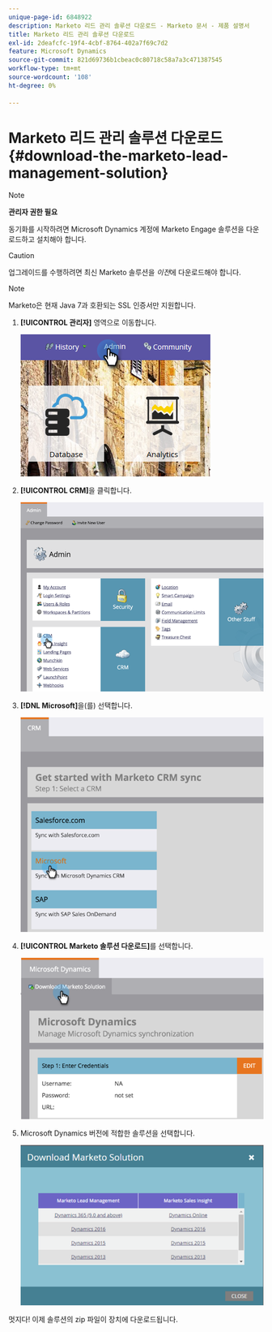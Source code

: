 ```yaml
---
unique-page-id: 6848922
description: Marketo 리드 관리 솔루션 다운로드 - Marketo 문서 - 제품 설명서
title: Marketo 리드 관리 솔루션 다운로드
exl-id: 2deafcfc-19f4-4cbf-8764-402a7f69c7d2
feature: Microsoft Dynamics
source-git-commit: 821d69736b1cbeac0c80718c58a7a3c471387545
workflow-type: tm+mt
source-wordcount: '108'
ht-degree: 0%

---
```


# Marketo 리드 관리 솔루션 다운로드 {#download-the-marketo-lead-management-solution}

>[!NOTE]
>
>**관리자 권한 필요**

동기화를 시작하려면 Microsoft Dynamics 계정에 Marketo Engage 솔루션을 다운로드하고 설치해야 합니다.

>[!CAUTION]
>
>업그레이드를 수행하려면 최신 Marketo 솔루션을 _이전_&#x200B;에 다운로드해야 합니다.

>[!NOTE]
>
>Marketo은 현재 Java 7과 호환되는 SSL 인증서만 지원합니다.

1. **[!UICONTROL 관리자]** 영역으로 이동합니다.

   ![](assets/download-the-marketo-lead-management-solution-1.png)

1. **[!UICONTROL CRM]**&#x200B;을 클릭합니다.

   ![](assets/download-the-marketo-lead-management-solution-2.png)

1. **[!DNL Microsoft]**&#x200B;을(를) 선택합니다.

   ![](assets/download-the-marketo-lead-management-solution-3.png)

1. **[!UICONTROL Marketo 솔루션 다운로드]**&#x200B;를 선택합니다.

   ![](assets/download-the-marketo-lead-management-solution-4.png)

1. Microsoft Dynamics 버전에 적합한 솔루션을 선택합니다.

   ![](assets/download-the-marketo-lead-management-solution-5.png)

멋지다! 이제 솔루션의 zip 파일이 장치에 다운로드됩니다.
